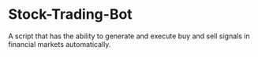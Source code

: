 # Stock-Trading-Bot
  A script that has the ability to generate and execute buy and sell signals in financial markets automatically.
